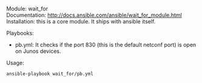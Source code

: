 Module: wait_for  
Documentation: http://docs.ansible.com/ansible/wait_for_module.html  
Installation: this is a core module. It ships with ansible itself.       

Playbooks: 
- pb.yml: It checks if the port 830 (this is the default netconf port) is open on Junos devices.  

Usage: 
```
ansible-playbook wait_for/pb.yml  
```
